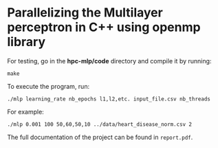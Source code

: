 # Parallelizing the Multilayer perceptron in C++ using openmp library

For testing, go in the __hpc-mlp/code__ directory and compile it by running:

    make

To execute the program, run: 
    
    ./mlp learning_rate nb_epochs l1,l2,etc. input_file.csv nb_threads

For example:

    ./mlp 0.001 100 50,60,50,10 ../data/heart_disease_norm.csv 2


The full documentation of the project can be found in `report.pdf`.

